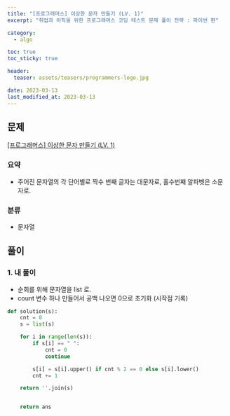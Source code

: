 ```yaml
---
title: "[프로그래머스] 이상한 문자 만들기 (LV. 1)"
excerpt: "취업과 이직을 위한 프로그래머스 코딩 테스트 문제 풀이 전략 : 파이썬 편"

category:
  - algo

toc: true
toc_sticky: true

header:
  teaser: assets/teasers/programmers-logo.jpg

date: 2023-03-13
last_modified_at: 2023-03-13
---
```


## 문제

[[프로그래머스] 이상한 문자 만들기 (LV. 1) ](https://programmers.co.kr/learn/courses/30/lessons/12930)

### 요약

- 주어진 문자열의 각 단어별로 짝수 번째 글자는 대문자로, 홀수번째 알파벳은 소문자로.
  <br>

### 분류

- 문자열

## 풀이

### 1. 내 풀이

- 순회를 위해 문자열을 list 로.
- count 변수 하나 만들어서 공백 나오면 0으로 초기화 (시작점 기록)
  <br>

```python
def solution(s):
    cnt = 0
    s = list(s)

    for i in range(len(s)):
        if s[i] == " ":
            cnt = 0
            continue

        s[i] = s[i].upper() if cnt % 2 == 0 else s[i].lower()
        cnt += 1

    return ''.join(s)


    return ans

```
